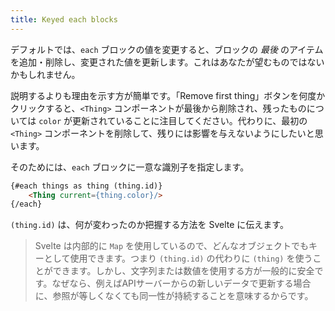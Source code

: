 ```yaml
---
title: Keyed each blocks
---
```


デフォルトでは、`each` ブロックの値を変更すると、ブロックの *最後* のアイテムを追加・削除し、変更された値を更新します。これはあなたが望むものではないかもしれません。

説明するよりも理由を示す方が簡単です。「Remove first thing」ボタンを何度かクリックすると、`<Thing>` コンポーネントが最後から削除され、残ったものについては `color` が更新されていることに注目してください。代わりに、最初の `<Thing>` コンポーネントを削除して、残りには影響を与えないようにしたいと思います。

そのためには、`each` ブロックに一意な識別子を指定します。

```html
{#each things as thing (thing.id)}
	<Thing current={thing.color}/>
{/each}
```

`(thing.id)` は、何が変わったのか把握する方法を Svelte に伝えます。

> Svelte は内部的に `Map` を使用しているので、どんなオブジェクトでもキーとして使用できます。つまり `(thing.id)` の代わりに `(thing)` を使うことができます。しかし、文字列または数値を使用する方が一般的に安全です。なぜなら、例えばAPIサーバーからの新しいデータで更新する場合に、参照が等しくなくても同一性が持続することを意味するからです。
